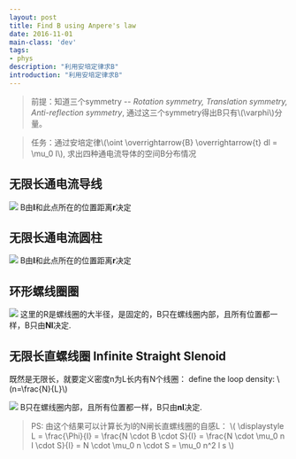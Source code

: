 ```yaml
---
layout: post
title: Find B using Anpere's law
date: 2016-11-01
main-class: 'dev'
tags:
- phys
description: "利用安培定律求B"
introduction: "利用安培定律求B"
---
```


> 前提：知道三个symmetry -- *Rotation symmetry, Translation symmetry, Anti-reflection symmetry*, 通过这三个symmetry得出B只有\\(\varphi\\)分量。

> 任务：通过安培定律\\(\oint \overrightarrow{B} \overrightarrow{t} dl = \mu_0 I\\), 求出四种通电流导体的空间B分布情况

## 无限长通电流导线
![](http://ww1.sinaimg.cn/mw690/8db2c8cbgw1f9q4ikb97nj21kw0csaf6.jpg)
B由**I**和此点所在的位置距离**r**决定

## 无限长通电流圆柱
![](http://ww4.sinaimg.cn/mw690/8db2c8cbgw1f9q4imttsnj21kw0sotjq.jpg)
B由**I**和此点所在的位置距离**r**决定

## 环形螺线圈圈
![](http://ww3.sinaimg.cn/mw690/8db2c8cbgw1f9q4iokhayj21kw0ajae6.jpg)
这里的R是螺线圈的大半径，是固定的，B只在螺线圈内部，且所有位置都一样，B只由**NI**决定.

## 无限长直螺线圈 Infinite Straight Slenoid
既然是无限长，就要定义密度n为L长内有N个线圈：
define the loop density: \\(n=\frac{N}{L}\\)

![](http://ww2.sinaimg.cn/mw690/8db2c8cbgw1f9q4iqsbytj21kw0m5doo.jpg)
B只在螺线圈内部，且所有位置都一样，B只由**nI**决定.

> PS: 由这个结果可以计算长为l的N闸长直螺线圈的自感L：
\\( \displaystyle L = \frac{\Phi}{I} = \frac{N \cdot B \cdot S}{I} = \frac{N \cdot \mu_0 n I \cdot S}{I} = N \cdot \mu_0 n \cdot S = \mu_0 n^2 l s
\\)


